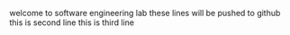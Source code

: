 welcome to software engineering lab
these lines will be pushed to github
this is second line
this is third line
